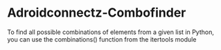 # Adroidconnectz-Combofinder
To find all possible combinations of elements from a given list in Python, you can use the combinations() function from the itertools module
